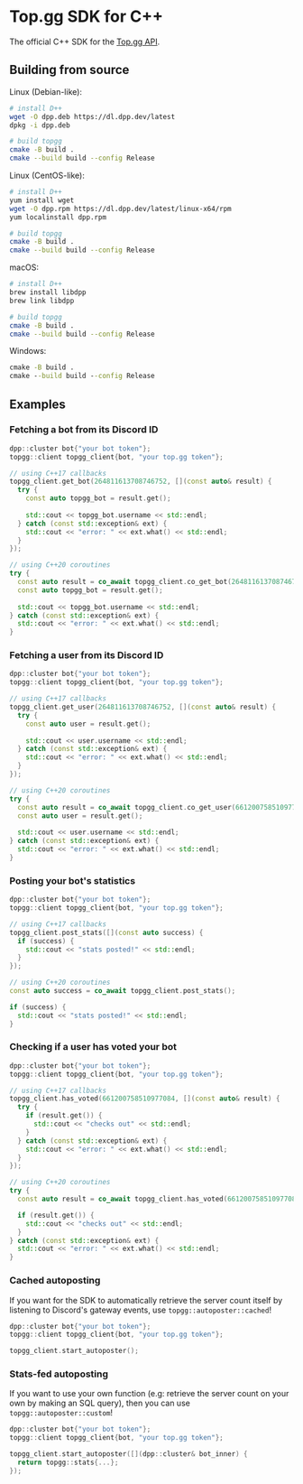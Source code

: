 # Top.gg SDK for C++

The official C++ SDK for the [Top.gg API](https://docs.top.gg).

## Building from source

Linux (Debian-like):

```sh
# install D++
wget -O dpp.deb https://dl.dpp.dev/latest
dpkg -i dpp.deb

# build topgg
cmake -B build .
cmake --build build --config Release
```

Linux (CentOS-like):

```sh
# install D++
yum install wget
wget -O dpp.rpm https://dl.dpp.dev/latest/linux-x64/rpm
yum localinstall dpp.rpm

# build topgg
cmake -B build .
cmake --build build --config Release
```

macOS:

```sh
# install D++
brew install libdpp
brew link libdpp

# build topgg
cmake -B build .
cmake --build build --config Release
```

Windows:

```bat
cmake -B build .
cmake --build build --config Release
```

## Examples

### Fetching a bot from its Discord ID

```cpp
dpp::cluster bot{"your bot token"};
topgg::client topgg_client{bot, "your top.gg token"};

// using C++17 callbacks
topgg_client.get_bot(264811613708746752, [](const auto& result) {
  try {
    const auto topgg_bot = result.get();
  
    std::cout << topgg_bot.username << std::endl;
  } catch (const std::exception& ext) {
    std::cout << "error: " << ext.what() << std::endl;
  }
});

// using C++20 coroutines
try {
  const auto result = co_await topgg_client.co_get_bot(264811613708746752);
  const auto topgg_bot = result.get();
  
  std::cout << topgg_bot.username << std::endl;
} catch (const std::exception& ext) {
  std::cout << "error: " << ext.what() << std::endl;
}
```

### Fetching a user from its Discord ID

```cpp
dpp::cluster bot{"your bot token"};
topgg::client topgg_client{bot, "your top.gg token"};

// using C++17 callbacks
topgg_client.get_user(264811613708746752, [](const auto& result) {
  try {
    const auto user = result.get();
  
    std::cout << user.username << std::endl;
  } catch (const std::exception& ext) {
    std::cout << "error: " << ext.what() << std::endl;
  }
});

// using C++20 coroutines
try {
  const auto result = co_await topgg_client.co_get_user(661200758510977084);
  const auto user = result.get();
  
  std::cout << user.username << std::endl;
} catch (const std::exception& ext) {
  std::cout << "error: " << ext.what() << std::endl;
}
```

### Posting your bot's statistics

```cpp
dpp::cluster bot{"your bot token"};
topgg::client topgg_client{bot, "your top.gg token"};

// using C++17 callbacks
topgg_client.post_stats([](const auto success) {
  if (success) {
    std::cout << "stats posted!" << std::endl;
  }
});

// using C++20 coroutines
const auto success = co_await topgg_client.post_stats();

if (success) {
  std::cout << "stats posted!" << std::endl;
}
```

### Checking if a user has voted your bot

```cpp
dpp::cluster bot{"your bot token"};
topgg::client topgg_client{bot, "your top.gg token"};

// using C++17 callbacks
topgg_client.has_voted(661200758510977084, [](const auto& result) {
  try {
    if (result.get()) {
      std::cout << "checks out" << std::endl;
    }
  } catch (const std::exception& ext) {
    std::cout << "error: " << ext.what() << std::endl;
  }
});

// using C++20 coroutines
try {
  const auto result = co_await topgg_client.has_voted(661200758510977084);

  if (result.get()) {
    std::cout << "checks out" << std::endl;
  }
} catch (const std::exception& ext) {
  std::cout << "error: " << ext.what() << std::endl;
}
```

### Cached autoposting

If you want for the SDK to automatically retrieve the server count itself by listening to Discord's gateway events, use `topgg::autoposter::cached`!

```cpp
dpp::cluster bot{"your bot token"};
topgg::client topgg_client{bot, "your top.gg token"};

topgg_client.start_autoposter();
```

### Stats-fed autoposting

If you want to use your own function (e.g: retrieve the server count on your own by making an SQL query), then you can use `topgg::autoposter::custom`!

```cpp
dpp::cluster bot{"your bot token"};
topgg::client topgg_client{bot, "your top.gg token"};

topgg_client.start_autoposter([](dpp::cluster& bot_inner) {
  return topgg::stats{...};
});
```